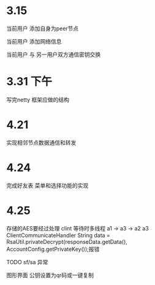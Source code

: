 # 3.15
当前用户 添加自身为peer节点

当前用户 添加网络信息

当前用户 与 另一用户双方通信密钥交换

# 3.31 下午
写完netty 框架应做的结构

# 4.21
实现相邻节点数据通信和转发

# 4.24
完成好友表
菜单和选择功能的实现

# 4.25
存储的AES要经过处理
clint 等待时多线程
a1 -> a3 -> a2 a3 ClientCommunicateHandler String data = RsaUtil.privateDecrypt(responseData.getData(), AccountConfig.getPrivateKey());报错 


TODO sf/sa 异常

图形界面 
公钥设置为qr码或一键复制